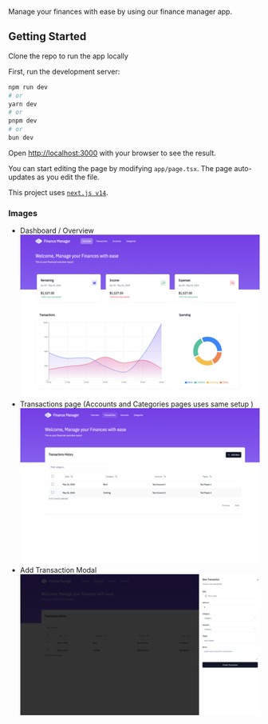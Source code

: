 Manage your finances with ease by using our finance manager app. 

## Getting Started
Clone the repo to run the app locally

First, run the development server:

```bash
npm run dev
# or
yarn dev
# or
pnpm dev
# or
bun dev
```

Open [http://localhost:3000](http://localhost:3000) with your browser to see the result.

You can start editing the page by modifying `app/page.tsx`. The page auto-updates as you edit the file.

This project uses [`next.js v14`](https://nextjs.org).

### Images
- Dashboard / Overview
![Dashboard](assets/dashboard.png)
- Transactions page (Accounts and Categories pages uses same setup )
![Transactions page](assets/transactions.png)
- Add Transaction Modal
![Add Transaction Modal](assets/add-transaction.png)

